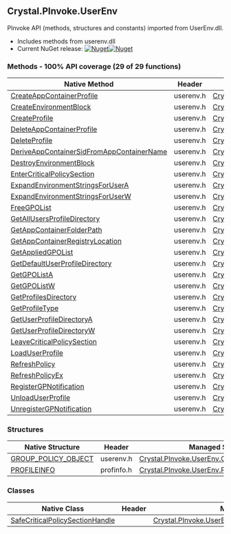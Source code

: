 ## Crystal.PInvoke.UserEnv  
PInvoke API (methods, structures and constants) imported from UserEnv.dll.

- Includes methods from userenv.dll  
- Current NuGet release: [![Nuget](https://img.shields.io/nuget/v/Crystal.PInvoke.UserEnv?logo=nuget&style=flat-square)![Nuget](https://img.shields.io/nuget/dt/Crystal.PInvoke.UserEnv?label=%20&style=flat-square)](https://www.nuget.org/packages/Crystal.PInvoke.UserEnv)  
### Methods - 100% API coverage (29 of 29 functions)  
Native Method | Header | Managed Method  
--- | --- | ---  
[CreateAppContainerProfile](https://www.google.com/search?num=5&q=CreateAppContainerProfile+site%3Adocs.microsoft.com) | userenv.h | [Crystal.PInvoke.UserEnv.CreateAppContainerProfile](https://github.com/dahall/Crystal/search?l=C%23&q=CreateAppContainerProfile)  
[CreateEnvironmentBlock](https://www.google.com/search?num=5&q=CreateEnvironmentBlock+site%3Adocs.microsoft.com) | userenv.h | [Crystal.PInvoke.UserEnv.CreateEnvironmentBlock](https://github.com/dahall/Crystal/search?l=C%23&q=CreateEnvironmentBlock)  
[CreateProfile](https://www.google.com/search?num=5&q=CreateProfile+site%3Adocs.microsoft.com) | userenv.h | [Crystal.PInvoke.UserEnv.CreateProfile](https://github.com/dahall/Crystal/search?l=C%23&q=CreateProfile)  
[DeleteAppContainerProfile](https://www.google.com/search?num=5&q=DeleteAppContainerProfile+site%3Adocs.microsoft.com) | userenv.h | [Crystal.PInvoke.UserEnv.DeleteAppContainerProfile](https://github.com/dahall/Crystal/search?l=C%23&q=DeleteAppContainerProfile)  
[DeleteProfile](https://www.google.com/search?num=5&q=DeleteProfileA+site%3Adocs.microsoft.com) | userenv.h | [Crystal.PInvoke.UserEnv.DeleteProfile](https://github.com/dahall/Crystal/search?l=C%23&q=DeleteProfile)  
[DeriveAppContainerSidFromAppContainerName](https://www.google.com/search?num=5&q=DeriveAppContainerSidFromAppContainerName+site%3Adocs.microsoft.com) | userenv.h | [Crystal.PInvoke.UserEnv.DeriveAppContainerSidFromAppContainerName](https://github.com/dahall/Crystal/search?l=C%23&q=DeriveAppContainerSidFromAppContainerName)  
[DestroyEnvironmentBlock](https://www.google.com/search?num=5&q=DestroyEnvironmentBlock+site%3Adocs.microsoft.com) | userenv.h | [Crystal.PInvoke.UserEnv.DestroyEnvironmentBlock](https://github.com/dahall/Crystal/search?l=C%23&q=DestroyEnvironmentBlock)  
[EnterCriticalPolicySection](https://www.google.com/search?num=5&q=EnterCriticalPolicySection+site%3Adocs.microsoft.com) | userenv.h | [Crystal.PInvoke.UserEnv.EnterCriticalPolicySection](https://github.com/dahall/Crystal/search?l=C%23&q=EnterCriticalPolicySection)  
[ExpandEnvironmentStringsForUserA](https://www.google.com/search?num=5&q=ExpandEnvironmentStringsForUserA+site%3Adocs.microsoft.com) | userenv.h | [Crystal.PInvoke.UserEnv.ExpandEnvironmentStringsForUser](https://github.com/dahall/Crystal/search?l=C%23&q=ExpandEnvironmentStringsForUser)  
[ExpandEnvironmentStringsForUserW](https://www.google.com/search?num=5&q=ExpandEnvironmentStringsForUserW+site%3Adocs.microsoft.com) | userenv.h | [Crystal.PInvoke.UserEnv.ExpandEnvironmentStringsForUser](https://github.com/dahall/Crystal/search?l=C%23&q=ExpandEnvironmentStringsForUser)  
[FreeGPOList](https://www.google.com/search?num=5&q=FreeGPOListA+site%3Adocs.microsoft.com) | userenv.h | [Crystal.PInvoke.UserEnv.FreeGPOList](https://github.com/dahall/Crystal/search?l=C%23&q=FreeGPOList)  
[GetAllUsersProfileDirectory](https://www.google.com/search?num=5&q=GetAllUsersProfileDirectoryA+site%3Adocs.microsoft.com) | userenv.h | [Crystal.PInvoke.UserEnv.GetAllUsersProfileDirectory](https://github.com/dahall/Crystal/search?l=C%23&q=GetAllUsersProfileDirectory)  
[GetAppContainerFolderPath](https://www.google.com/search?num=5&q=GetAppContainerFolderPath+site%3Adocs.microsoft.com) | userenv.h | [Crystal.PInvoke.UserEnv.GetAppContainerFolderPath](https://github.com/dahall/Crystal/search?l=C%23&q=GetAppContainerFolderPath)  
[GetAppContainerRegistryLocation](https://www.google.com/search?num=5&q=GetAppContainerRegistryLocation+site%3Adocs.microsoft.com) | userenv.h | [Crystal.PInvoke.UserEnv.GetAppContainerRegistryLocation](https://github.com/dahall/Crystal/search?l=C%23&q=GetAppContainerRegistryLocation)  
[GetAppliedGPOList](https://www.google.com/search?num=5&q=GetAppliedGPOListA+site%3Adocs.microsoft.com) | userenv.h | [Crystal.PInvoke.UserEnv.GetAppliedGPOList](https://github.com/dahall/Crystal/search?l=C%23&q=GetAppliedGPOList)  
[GetDefaultUserProfileDirectory](https://www.google.com/search?num=5&q=GetDefaultUserProfileDirectoryA+site%3Adocs.microsoft.com) | userenv.h | [Crystal.PInvoke.UserEnv.GetDefaultUserProfileDirectory](https://github.com/dahall/Crystal/search?l=C%23&q=GetDefaultUserProfileDirectory)  
[GetGPOListA](https://www.google.com/search?num=5&q=GetGPOListA+site%3Adocs.microsoft.com) | userenv.h | [Crystal.PInvoke.UserEnv.GetGPOList](https://github.com/dahall/Crystal/search?l=C%23&q=GetGPOList)  
[GetGPOListW](https://www.google.com/search?num=5&q=GetGPOListW+site%3Adocs.microsoft.com) | userenv.h | [Crystal.PInvoke.UserEnv.GetGPOList](https://github.com/dahall/Crystal/search?l=C%23&q=GetGPOList)  
[GetProfilesDirectory](https://www.google.com/search?num=5&q=GetProfilesDirectoryA+site%3Adocs.microsoft.com) | userenv.h | [Crystal.PInvoke.UserEnv.GetProfilesDirectory](https://github.com/dahall/Crystal/search?l=C%23&q=GetProfilesDirectory)  
[GetProfileType](https://www.google.com/search?num=5&q=GetProfileType+site%3Adocs.microsoft.com) | userenv.h | [Crystal.PInvoke.UserEnv.GetProfileType](https://github.com/dahall/Crystal/search?l=C%23&q=GetProfileType)  
[GetUserProfileDirectoryA](https://www.google.com/search?num=5&q=GetUserProfileDirectoryA+site%3Adocs.microsoft.com) | userenv.h | [Crystal.PInvoke.UserEnv.GetUserProfileDirectory](https://github.com/dahall/Crystal/search?l=C%23&q=GetUserProfileDirectory)  
[GetUserProfileDirectoryW](https://www.google.com/search?num=5&q=GetUserProfileDirectoryW+site%3Adocs.microsoft.com) | userenv.h | [Crystal.PInvoke.UserEnv.GetUserProfileDirectory](https://github.com/dahall/Crystal/search?l=C%23&q=GetUserProfileDirectory)  
[LeaveCriticalPolicySection](https://www.google.com/search?num=5&q=LeaveCriticalPolicySection+site%3Adocs.microsoft.com) | userenv.h | [Crystal.PInvoke.UserEnv.LeaveCriticalPolicySection](https://github.com/dahall/Crystal/search?l=C%23&q=LeaveCriticalPolicySection)  
[LoadUserProfile](https://www.google.com/search?num=5&q=LoadUserProfileA+site%3Adocs.microsoft.com) | userenv.h | [Crystal.PInvoke.UserEnv.LoadUserProfile](https://github.com/dahall/Crystal/search?l=C%23&q=LoadUserProfile)  
[RefreshPolicy](https://www.google.com/search?num=5&q=RefreshPolicy+site%3Adocs.microsoft.com) | userenv.h | [Crystal.PInvoke.UserEnv.RefreshPolicy](https://github.com/dahall/Crystal/search?l=C%23&q=RefreshPolicy)  
[RefreshPolicyEx](https://www.google.com/search?num=5&q=RefreshPolicyEx+site%3Adocs.microsoft.com) | userenv.h | [Crystal.PInvoke.UserEnv.RefreshPolicyEx](https://github.com/dahall/Crystal/search?l=C%23&q=RefreshPolicyEx)  
[RegisterGPNotification](https://www.google.com/search?num=5&q=RegisterGPNotification+site%3Adocs.microsoft.com) | userenv.h | [Crystal.PInvoke.UserEnv.RegisterGPNotification](https://github.com/dahall/Crystal/search?l=C%23&q=RegisterGPNotification)  
[UnloadUserProfile](https://www.google.com/search?num=5&q=UnloadUserProfile+site%3Adocs.microsoft.com) | userenv.h | [Crystal.PInvoke.UserEnv.UnloadUserProfile](https://github.com/dahall/Crystal/search?l=C%23&q=UnloadUserProfile)  
[UnregisterGPNotification](https://www.google.com/search?num=5&q=UnregisterGPNotification+site%3Adocs.microsoft.com) | userenv.h | [Crystal.PInvoke.UserEnv.UnregisterGPNotification](https://github.com/dahall/Crystal/search?l=C%23&q=UnregisterGPNotification)  
### Structures  
Native Structure | Header | Managed Structure  
--- | --- | ---  
[GROUP_POLICY_OBJECT](https://www.google.com/search?num=5&q=GROUP_POLICY_OBJECT+site%3Adocs.microsoft.com) | userenv.h | [Crystal.PInvoke.UserEnv.GROUP_POLICY_OBJECT](https://github.com/dahall/Crystal/search?l=C%23&q=GROUP_POLICY_OBJECT)  
[PROFILEINFO](https://www.google.com/search?num=5&q=PROFILEINFO+site%3Adocs.microsoft.com) | profinfo.h | [Crystal.PInvoke.UserEnv.PROFILEINFO](https://github.com/dahall/Crystal/search?l=C%23&q=PROFILEINFO)  
### Classes  
Native Class | Header | Managed Class  
--- | --- | ---  
[SafeCriticalPolicySectionHandle](https://www.google.com/search?num=5&q=SafeCriticalPolicySectionHandle+site%3Adocs.microsoft.com) |  | [Crystal.PInvoke.UserEnv.SafeCriticalPolicySectionHandle](https://github.com/dahall/Crystal/search?l=C%23&q=SafeCriticalPolicySectionHandle)  
